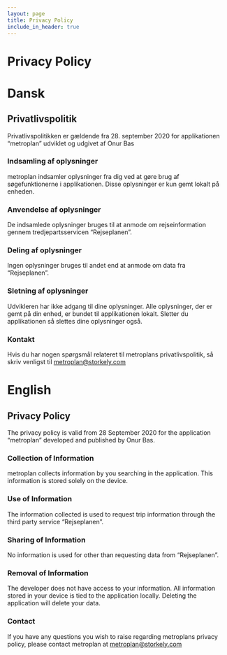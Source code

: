```yaml
---
layout: page
title: Privacy Policy
include_in_header: true
---
```


# Privacy Policy

# Dansk
## Privatlivspolitik
Privatlivspolitikken er gældende fra 28. september 2020 for applikationen “metroplan” udviklet og udgivet af Onur Bas
### Indsamling af oplysninger
metroplan indsamler oplysninger fra dig ved at gøre brug af søgefunktionerne i applikationen. Disse oplysninger er kun gemt lokalt på enheden.
### Anvendelse af oplysninger
De indsamlede oplysninger bruges til at anmode om rejseinformation gennem tredjepartsservicen “Rejseplanen”.
### Deling af oplysninger
Ingen oplysninger bruges til andet end at anmode om data fra “Rejseplanen”.
### Sletning af oplysninger
Udvikleren har ikke adgang til dine oplysninger. Alle oplysninger, der er gemt på din enhed, er bundet til applikationen lokalt. Sletter du applikationen så slettes dine oplysninger også.
### Kontakt
Hvis du har nogen spørgsmål relateret til metroplans privatlivspolitik, så skriv venligst til metroplan@storkely.com

# English
## Privacy Policy
The privacy policy is valid from 28 September 2020 for the application “metroplan” developed and published by Onur Bas.
### Collection of Information
metroplan collects information by you searching in the application. This information is stored solely on the device.
### Use of Information
The information collected is used to request trip information through the third party service “Rejseplanen”.
### Sharing of Information
No information is used for other than requesting data from “Rejseplanen”.
### Removal of Information
The developer does not have access to your information. All information stored in your device is tied to the application locally. Deleting the application will delete your data.
### Contact
If you have any questions you wish to raise regarding metroplans privacy policy, please contact metroplan at metroplan@storkely.com
